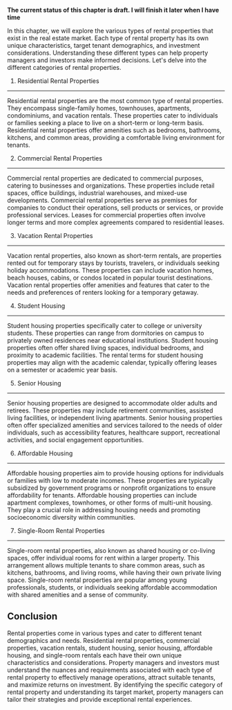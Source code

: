 **The current status of this chapter is draft. I will finish it later when I have time**

In this chapter, we will explore the various types of rental properties that exist in the real estate market. Each type of rental property has its own unique characteristics, target tenant demographics, and investment considerations. Understanding these different types can help property managers and investors make informed decisions. Let's delve into the different categories of rental properties.

1. Residential Rental Properties
--------------------------------

Residential rental properties are the most common type of rental properties. They encompass single-family homes, townhouses, apartments, condominiums, and vacation rentals. These properties cater to individuals or families seeking a place to live on a short-term or long-term basis. Residential rental properties offer amenities such as bedrooms, bathrooms, kitchens, and common areas, providing a comfortable living environment for tenants.

2. Commercial Rental Properties
-------------------------------

Commercial rental properties are dedicated to commercial purposes, catering to businesses and organizations. These properties include retail spaces, office buildings, industrial warehouses, and mixed-use developments. Commercial rental properties serve as premises for companies to conduct their operations, sell products or services, or provide professional services. Leases for commercial properties often involve longer terms and more complex agreements compared to residential leases.

3. Vacation Rental Properties
-----------------------------

Vacation rental properties, also known as short-term rentals, are properties rented out for temporary stays by tourists, travelers, or individuals seeking holiday accommodations. These properties can include vacation homes, beach houses, cabins, or condos located in popular tourist destinations. Vacation rental properties offer amenities and features that cater to the needs and preferences of renters looking for a temporary getaway.

4. Student Housing
------------------

Student housing properties specifically cater to college or university students. These properties can range from dormitories on campus to privately owned residences near educational institutions. Student housing properties often offer shared living spaces, individual bedrooms, and proximity to academic facilities. The rental terms for student housing properties may align with the academic calendar, typically offering leases on a semester or academic year basis.

5. Senior Housing
-----------------

Senior housing properties are designed to accommodate older adults and retirees. These properties may include retirement communities, assisted living facilities, or independent living apartments. Senior housing properties often offer specialized amenities and services tailored to the needs of older individuals, such as accessibility features, healthcare support, recreational activities, and social engagement opportunities.

6. Affordable Housing
---------------------

Affordable housing properties aim to provide housing options for individuals or families with low to moderate incomes. These properties are typically subsidized by government programs or nonprofit organizations to ensure affordability for tenants. Affordable housing properties can include apartment complexes, townhomes, or other forms of multi-unit housing. They play a crucial role in addressing housing needs and promoting socioeconomic diversity within communities.

7. Single-Room Rental Properties
--------------------------------

Single-room rental properties, also known as shared housing or co-living spaces, offer individual rooms for rent within a larger property. This arrangement allows multiple tenants to share common areas, such as kitchens, bathrooms, and living rooms, while having their own private living space. Single-room rental properties are popular among young professionals, students, or individuals seeking affordable accommodation with shared amenities and a sense of community.

Conclusion
----------

Rental properties come in various types and cater to different tenant demographics and needs. Residential rental properties, commercial properties, vacation rentals, student housing, senior housing, affordable housing, and single-room rentals each have their own unique characteristics and considerations. Property managers and investors must understand the nuances and requirements associated with each type of rental property to effectively manage operations, attract suitable tenants, and maximize returns on investment. By identifying the specific category of rental property and understanding its target market, property managers can tailor their strategies and provide exceptional rental experiences.
